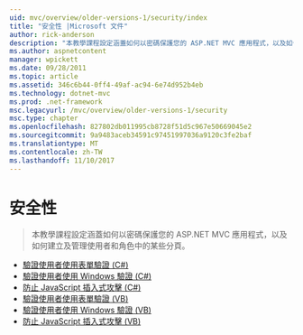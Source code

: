 ```yaml
---
uid: mvc/overview/older-versions-1/security/index
title: "安全性 |Microsoft 文件"
author: rick-anderson
description: "本教學課程設定涵蓋如何以密碼保護您的 ASP.NET MVC 應用程式，以及如何建立及管理使用者和角色中的某些分頁。"
ms.author: aspnetcontent
manager: wpickett
ms.date: 09/28/2011
ms.topic: article
ms.assetid: 346c6b44-0ff4-49af-ac94-6e74d952b4eb
ms.technology: dotnet-mvc
ms.prod: .net-framework
msc.legacyurl: /mvc/overview/older-versions-1/security
msc.type: chapter
ms.openlocfilehash: 827802db011995cb8728f51d5c967e50669045e2
ms.sourcegitcommit: 9a9483aceb34591c97451997036a9120c3fe2baf
ms.translationtype: MT
ms.contentlocale: zh-TW
ms.lasthandoff: 11/10/2017
---
```

<a name="security"></a>安全性
====================
> 本教學課程設定涵蓋如何以密碼保護您的 ASP.NET MVC 應用程式，以及如何建立及管理使用者和角色中的某些分頁。


- [驗證使用者使用表單驗證 (C#)](authenticating-users-with-forms-authentication-cs.md)
- [驗證使用者使用 Windows 驗證 (C#)](authenticating-users-with-windows-authentication-cs.md)
- [防止 JavaScript 插入式攻擊 (C#)](preventing-javascript-injection-attacks-cs.md)
- [驗證使用者使用表單驗證 (VB)](authenticating-users-with-forms-authentication-vb.md)
- [驗證使用者使用 Windows 驗證 (VB)](authenticating-users-with-windows-authentication-vb.md)
- [防止 JavaScript 插入式攻擊 (VB)](preventing-javascript-injection-attacks-vb.md)
